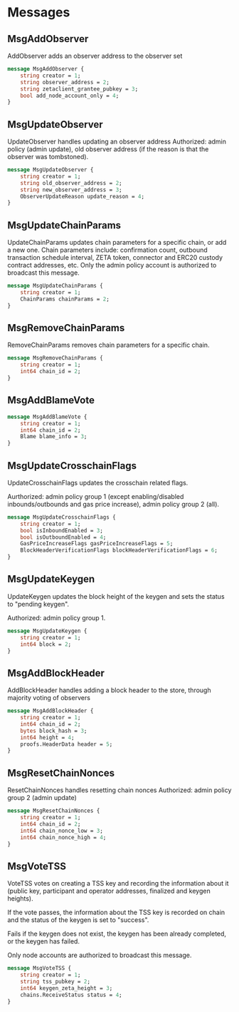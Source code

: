# Messages

## MsgAddObserver

AddObserver adds an observer address to the observer set

```proto
message MsgAddObserver {
	string creator = 1;
	string observer_address = 2;
	string zetaclient_grantee_pubkey = 3;
	bool add_node_account_only = 4;
}
```

## MsgUpdateObserver

UpdateObserver handles updating an observer address
Authorized: admin policy (admin update), old observer address (if the
reason is that the observer was tombstoned).

```proto
message MsgUpdateObserver {
	string creator = 1;
	string old_observer_address = 2;
	string new_observer_address = 3;
	ObserverUpdateReason update_reason = 4;
}
```

## MsgUpdateChainParams

UpdateChainParams updates chain parameters for a specific chain, or add a new one.
Chain parameters include: confirmation count, outbound transaction schedule interval, ZETA token,
connector and ERC20 custody contract addresses, etc.
Only the admin policy account is authorized to broadcast this message.

```proto
message MsgUpdateChainParams {
	string creator = 1;
	ChainParams chainParams = 2;
}
```

## MsgRemoveChainParams

RemoveChainParams removes chain parameters for a specific chain.

```proto
message MsgRemoveChainParams {
	string creator = 1;
	int64 chain_id = 2;
}
```

## MsgAddBlameVote

```proto
message MsgAddBlameVote {
	string creator = 1;
	int64 chain_id = 2;
	Blame blame_info = 3;
}
```

## MsgUpdateCrosschainFlags

UpdateCrosschainFlags updates the crosschain related flags.

Aurthorized: admin policy group 1 (except enabling/disabled
inbounds/outbounds and gas price increase), admin policy group 2 (all).

```proto
message MsgUpdateCrosschainFlags {
	string creator = 1;
	bool isInboundEnabled = 3;
	bool isOutboundEnabled = 4;
	GasPriceIncreaseFlags gasPriceIncreaseFlags = 5;
	BlockHeaderVerificationFlags blockHeaderVerificationFlags = 6;
}
```

## MsgUpdateKeygen

UpdateKeygen updates the block height of the keygen and sets the status to
"pending keygen".

Authorized: admin policy group 1.

```proto
message MsgUpdateKeygen {
	string creator = 1;
	int64 block = 2;
}
```

## MsgAddBlockHeader

AddBlockHeader handles adding a block header to the store, through majority voting of observers

```proto
message MsgAddBlockHeader {
	string creator = 1;
	int64 chain_id = 2;
	bytes block_hash = 3;
	int64 height = 4;
	proofs.HeaderData header = 5;
}
```

## MsgResetChainNonces

ResetChainNonces handles resetting chain nonces
Authorized: admin policy group 2 (admin update)

```proto
message MsgResetChainNonces {
	string creator = 1;
	int64 chain_id = 2;
	int64 chain_nonce_low = 3;
	int64 chain_nonce_high = 4;
}
```

## MsgVoteTSS

VoteTSS votes on creating a TSS key and recording the information about it (public
key, participant and operator addresses, finalized and keygen heights).

If the vote passes, the information about the TSS key is recorded on chain
and the status of the keygen is set to "success".

Fails if the keygen does not exist, the keygen has been already
completed, or the keygen has failed.

Only node accounts are authorized to broadcast this message.

```proto
message MsgVoteTSS {
	string creator = 1;
	string tss_pubkey = 2;
	int64 keygen_zeta_height = 3;
	chains.ReceiveStatus status = 4;
}
```

